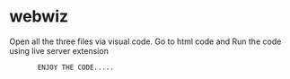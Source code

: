 # webwiz
Open all the three files via visual code.
Go to html code and Run the code using live server extension
   




           ENJOY THE CODE.....






